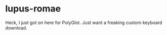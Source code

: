 # lupus-romae
Heck, I just got on here for PolyGlot.
Just want a freaking custom keyboard download.
